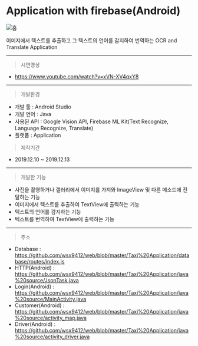 # Application with firebase(Android)
![홈](https://github.com/wsx9412/web/blob/master/Taxi%20Application/picture/taxi.png?raw=true)

이미지에서 텍스트를 추출하고 그 텍스트의 언어를 감지하여 번역하는 OCR and Translate Application

---  
> 시연영상

  - https://www.youtube.com/watch?v=xVN-XV4qxY8
---

> 개발환경

  - 개발 툴 : Android Studio
  - 개발 언어 : Java
  - 사용된 API : Google Vision API, Firebase ML Kit(Text Recognize, Language Recognize, Translate)
  - 플랫폼 : Application

> 제작기간
  - 2019.12.10 ~ 2019.12.13  

---
> 개발한 기능

  - 사진을 촬영하거나 갤러리에서 이미지를 가져와 ImageView 및 다른 메소드에 전달하는 기능
  - 이미지에서 텍스트를 추출하여 TextView에 출력하는 기능
  - 텍스트의 언어를 감지하는 기능
  - 텍스트를 번역하여 TextView에 출력하는 기능

---

> 주소
 - Database : <https://github.com/wsx9412/web/blob/master/Taxi%20Application/database/routes/index.js>
 - HTTP(Android) : <https://github.com/wsx9412/web/blob/master/Taxi%20Application/java%20source/JsonTask.java>
 - Login(Android) : <https://github.com/wsx9412/web/blob/master/Taxi%20Application/java%20source/MainActivity.java>
 - Customer(Android) : <https://github.com/wsx9412/web/blob/master/Taxi%20Application/java%20source/activity_map.java>
 - Driver(Android) : <https://github.com/wsx9412/web/blob/master/Taxi%20Application/java%20source/activity_driver.java>
